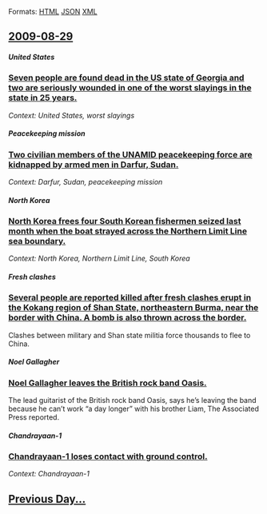 
Formats: [HTML](2009/08/29/index.html)  [JSON](2009/08/29/index.json)  [XML](2009/08/29/index.xml)  

## [2009-08-29](/news/2009/08/29/index.md)

##### United States
### [ Seven people are found dead in the US state of Georgia and two are seriously wounded in one of the worst slayings in the state in 25 years.](/news/2009/08/29/seven-people-are-found-dead-in-the-us-state-of-georgia-and-two-are-seriously-wounded-in-one-of-the-worst-slayings-in-the-state-in-25-years.md)
_Context: United States, worst slayings_

##### Peacekeeping mission
### [ Two civilian members of the UNAMID peacekeeping force are kidnapped by armed men in Darfur, Sudan. ](/news/2009/08/29/two-civilian-members-of-the-unamid-peacekeeping-force-are-kidnapped-by-armed-men-in-darfur-sudan.md)
_Context: Darfur, Sudan, peacekeeping mission_

##### North Korea
### [ North Korea frees four South Korean fishermen seized last month when the boat strayed across the Northern Limit Line sea boundary. ](/news/2009/08/29/north-korea-frees-four-south-korean-fishermen-seized-last-month-when-the-boat-strayed-across-the-northern-limit-line-sea-boundary.md)
_Context: North Korea, Northern Limit Line, South Korea_

##### Fresh clashes
### [ Several people are reported killed after fresh clashes erupt in the Kokang region of Shan State, northeastern Burma, near the border with China. A bomb is also thrown across the border. ](/news/2009/08/29/several-people-are-reported-killed-after-fresh-clashes-erupt-in-the-kokang-region-of-shan-state-northeastern-burma-near-the-border-with-c.md)
Clashes between military and Shan state militia force thousands to flee to China.

##### Noel Gallagher
### [ Noel Gallagher leaves the British rock band Oasis. ](/news/2009/08/29/noel-gallagher-leaves-the-british-rock-band-oasis.md)
The lead guitarist of the British rock band Oasis, says he’s leaving the band because he can’t work “a day longer” with his brother Liam, The Associated Press reported.

##### Chandrayaan-1
### [ Chandrayaan-1 loses contact with ground control. ](/news/2009/08/29/chandrayaan-1-loses-contact-with-ground-control.md)
_Context: Chandrayaan-1_

## [Previous Day...](/news/2009/08/28/index.md)

